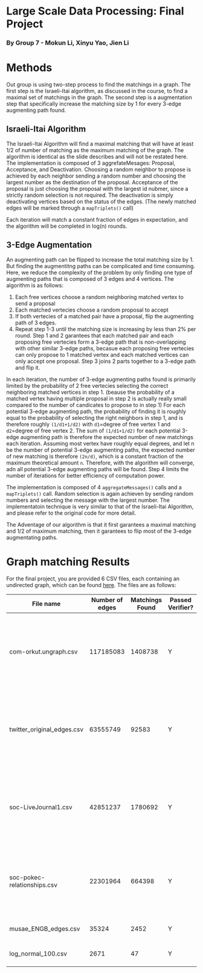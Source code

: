 # Large Scale Data Processing: Final Project
### By Group 7 - Mokun Li, Xinyu Yao, Jien Li


# Methods
Out group is using two-step process to find the matchings in a graph. The first step is the Israeli-Itai algorithm, as discussed in the course, to find a maximal set of matchings in the graph. The second step is a augmentation step that specifically increase the matching size by 1 for every 3-edge augmenting path found.

## Israeli-Itai Algorithm
The Israeli-Itai Algorithm will find a maximal matching that will have at least 1/2 of number of matching as the maximum matching of the graph. The algorithm is identical as the slide describes and will not be restated here.
The implementation is composed of 3 aggrefateMesages: Proposal, Acceptance, and Deactivation. Choosing a random neighbor to propose is achieved by each neighbor sending a random number and choosing the largest number as the destination of the proposal. Acceptance of the proposal is just choosing the proposal with the largest id nubmer, since a strictly random selection is not required. The deactivation is simply deactivating vertices based on the status of the edges. (The newly matched edges will be marked through a `mapTriplets()` call)

Each iteration will match a constant fraction of edges in expectation, and the algorithm will be completed in log(n) rounds.

## 3-Edge Augmentation
An augmenting path can be flipped to increase the total matching size by 1. But finding the augmentitng paths can be complicated and time consuming. Here, we reduce the complexity of the problem by only finding one type of augmenting paths that is composed of 3 edges and 4 vertices. The algorithm is as follows:
 1. Each free vertices choose a random neighboring matched vertex to send a proposal
 2. Each matched vertecies choose a random proposal to accept
 3. If both vertecies of a matched pair have a proposal, flip the augmenting path of 3 edges.
 4. Repeat step 1-3 until the matching size is increasing by less than 2% per round.
Step 1 and 2 garantees that each matched pair and each proposing free vertecies form a 3-edge path that is non-overlapping with other similar 3-edge paths, becasue each proposing free vertecies can only propose to 1 matched vertex and each matched vertices can only accept one proposal. Step 3 joins 2 parts together to a 3-edge path and flip it.

In each iteration, the number of 3-edge augmenting paths found is primarily limited by the probability of 2 free vertecies selecting the correct neighboring matched vertices in step 1. (beause the probability of a matched vertex having multiple proposal in step 2 is actually really small compared to the number of candicates to propose to in step 1) For each potential 3-edge augmenting path, the probability of finding it is roughly equal to the probability of selecting the right neighbors in step 1, and is therefore roughly `(1/d1+1/d2)` with `d1`=degree of free vertex 1 and `d2`=degree of free vertex 2. The sum of `(1/d1+1/d2)` for each potential 3-edge augmenting path is therefore the expected number of new matchings each iteration. Assuming most vertex have roughly equal degrees, and let n be the number of potential 3-edge augmenting paths, the expected number of new matching is therefore `(2n/d)`, which is a constant fraction of the maximum theoretical amount `n`. Therefore, with the algorithm will converge, adn all potential 3-edge augmenting paths will be found. Step 4 limits the number of iterations for better efficiency of computation power.


The implementation is composed of 4 `aggregateMessages()` calls and a `mapTriplets()` call. Random selection is again achieven by sending random numbers and selecting the message with the largest number. The implementatoin technique is very similar to that of the Israeli-Itai Algorithm, and please refer to the original code for more detail.


The Adventage of our algorithm is that it first garantees a maximal matching and 1/2 of maximum matching, then it garantees to flip most of the 3-edge augmentating paths.


# Graph matching Results

For the final project, you are provided 6 CSV files, each containing an undirected graph, which can be found [here](https://drive.google.com/file/d/1khb-PXodUl82htpyWLMGGNrx-IzC55w8/view?usp=sharing). The files are as follows: 


|           File name           |        Number of edges |        Matchings Found       |        Passed Verifier?       |     Time             |  Iterations  |  Augmented Iterations |
| ------------------------------| -------------------| ---------------------------- | ---------------------------- |----------------------------| -----------| ----------|
| com-orkut.ungraph.csv         | 117185083                    | 1408738                      | Y                            | 2h 19m 54s on a 2 * 16 N1 core CPU in GCP           |  20 | 2 |
| twitter_original_edges.csv    | 63555749                     | 92583                     |Y                                |  1h 53m 12s on a 2 * 16 N1 core CPU in GCP          |  22  | 3 |
| soc-LiveJournal1.csv          | 42851237                     | 1780692                    | Y                              |  1h 12m 32s on a 2 * 16 N1 core CPU in GCP         | 20   | 3|
| soc-pokec-relationships.csv   | 22301964                     | 664398                    | Y                               |   52min 45s on a 2 * 16 N1 core CPU in GCP         |  23  | 4|
| musae_ENGB_edges.csv          | 35324                        | 2452                    | Y                                 | 38s on local           | 13| 3|
| log_normal_100.csv            | 2671                         | 47                     | Y                                  | 27s on local          | 8  | 1 |
